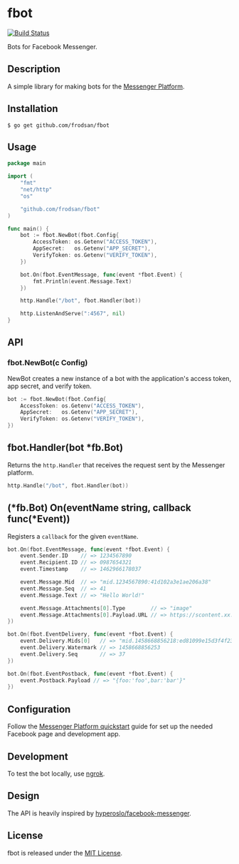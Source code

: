 fbot
====

[![Build Status](https://travis-ci.org/frodsan/fbot.svg?branch=master)](https://travis-ci.org/frodsan/fbot)

Bots for Facebook Messenger.

Description
-----------

A simple library for making bots for the [Messenger Platform].

Installation
------------

```
$ go get github.com/frodsan/fbot
```

Usage
-----

```go
package main

import (
	"fmt"
	"net/http"
	"os"

	"github.com/frodsan/fbot"
)

func main() {
	bot := fbot.NewBot(fbot.Config{
		AccessToken: os.Getenv("ACCESS_TOKEN"),
		AppSecret:   os.Getenv("APP_SECRET"),
		VerifyToken: os.Getenv("VERIFY_TOKEN"),
	})

	bot.On(fbot.EventMessage, func(event *fbot.Event) {
		fmt.Println(event.Message.Text)
	})

	http.Handle("/bot", fbot.Handler(bot))

	http.ListenAndServe(":4567", nil)
}
```

API
---

### fbot.NewBot(c Config)

NewBot creates a new instance of a bot with the application's access token,
app secret, and verify token.

```go
bot := fbot.NewBot(fbot.Config{
	AccessToken: os.Getenv("ACCESS_TOKEN"),
	AppSecret:   os.Getenv("APP_SECRET"),
	VerifyToken: os.Getenv("VERIFY_TOKEN"),
})
```

## fbot.Handler(bot *fb.Bot)

Returns the `http.Handler` that receives the request sent by the Messenger platform.

```go
http.Handle("/bot", fbot.Handler(bot))
```

## (\*fb.Bot) On(eventName string, callback func(\*Event))

Registers a `callback` for the given `eventName`.

```go
bot.On(fbot.EventMessage, func(event *fbot.Event) {
	event.Sender.ID    // => 1234567890
	event.Recipient.ID // => 0987654321
	event.Timestamp    // => 1462966178037

	event.Message.Mid  // => "mid.1234567890:41d102a3e1ae206a38"
	event.Message.Seq  // => 41
	event.Message.Text // => "Hello World!"

	event.Message.Attachments[0].Type        // => "image"
	event.Message.Attachments[0].Payload.URL // => https://scontent.xx.fbcdn.net/v/t34.0-12/...
})

bot.On(fbot.EventDelivery, func(event *fbot.Event) {
	event.Delivery.Mids[0]   // => "mid.1458668856218:ed81099e15d3f4f233"
	event.Delivery.Watermark // => 1458668856253
	event.Delivery.Seq       // => 37
})

bot.On(fbot.EventPostback, func(event *fbot.Event) {
	event.Postback.Payload // => "{foo:'foo',bar:'bar'}"
})
```

Configuration
-------------

Follow the [Messenger Platform quickstart] guide for set up the needed Facebook page and development app.

Development
-----------

To test the bot locally, use [ngrok].

Design
------

The API is heavily inspired by [hyperoslo/facebook-messenger].

License
-------

fbot is released under the [MIT License].

[hyperoslo/facebook-messenger]: https://github.com/hyperoslo/facebook-messenger
[Messenger Platform]: https://developers.facebook.com/docs/messenger-platform
[Messenger Platform quickstart]: https://developers.facebook.com/docs/messenger-platform/quickstart
[MIT License]: http://opensource.org/licenses/MIT
[ngrok]: https://ngrok.com/
